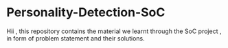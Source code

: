 # Personality-Detection-SoC
Hii , this repository contains the material we learnt through the SoC project , in form of problem statement and their solutions.
